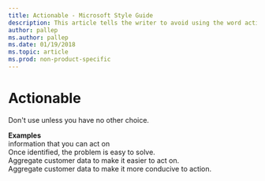 ```yaml
---
title: Actionable - Microsoft Style Guide
description: This article tells the writer to avoid using the word actionable and provides alternatives.  
author: pallep
ms.author: pallep
ms.date: 01/19/2018
ms.topic: article
ms.prod: non-product-specific
---
```


# Actionable

Don't use unless you have no other choice. 

**Examples**  
information that you can act on  
Once identified, the problem is easy to solve.   
Aggregate customer data to make it easier to act on.  
Aggregate customer data to make it more conducive to action.  
